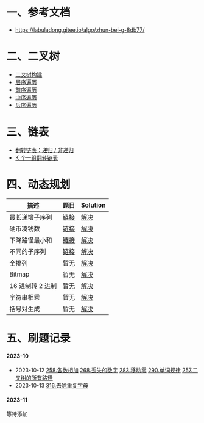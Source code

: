 # 一、参考文档

- https://labuladong.gitee.io/algo/zhun-bei-g-8db77/

# 二、二叉树

- <a href="/page/code.html?file=/code/algo/tree/build_tree.go&title=二叉树构建" target="_blank">二叉树构建</a>
- <a href="/page/code.html?file=/code/algo/tree/print_tree.go&title=二叉树层序遍历" target="_blank">层序遍历</a>
- <a href="/page/code.html?file=/code/algo/tree/pre_traverse.go&title=二叉树前序遍历" target="_blank">前序遍历</a>
- <a href="/page/code.html?file=/code/algo/tree/middle_traverse.go&title=二叉树中序遍历" target="_blank">中序遍历</a>
- <a href="/page/code.html?file=/code/algo/tree/back_traverse.go&title=二叉树后序遍历" target="_blank">后序遍历</a>

# 三、链表

- <a href="/page/code.html?file=/code/algo/linklist/reverse.go&title=翻转链表：递归/非递归" target="_blank">翻转链表：递归 / 非递归</a>
- <a href="/page/code.html?file=/code/algo/linklist/reverse_k.go&title=K个一组翻转链表" target="_blank">K 个一组翻转链表</a>

# 四、动态规划

| 描述             | 题目                                                                                         | Solution                                                                                                                   |
| ---------------- | -------------------------------------------------------------------------------------------- | -------------------------------------------------------------------------------------------------------------------------- |
| 最长递增子序列   | [链接](https://labuladong.gitee.io/algo/di-er-zhan-a01c6/dong-tai-g-a223e/dong-tai-g-6ea57/) | <a href="/page/code.html?file=/code/algo/dynamic/sub_sequence_len.go&title=最长递增子序列" target="_blank">解决</a> |
| 硬币凑钱数       | [链接](https://leetcode.cn/problems/coin-change/submissions/)                                | <a href="/page/code.html?file=/code/algo/dynamic/coin_change.go&title=硬币凑钱数" target="_blank">解决</a>          |
| 下降路径最小和   | [链接](https://leetcode.cn/problems/minimum-falling-path-sum/submissions/)                   | <a href="/page/code.html?file=/code/algo/dynamic/falling_path_sum.go&title=下降路径最小和" target="_blank">解决</a> |
| 不同的子序列     | [链接](https://leetcode.cn/problems/distinct-subsequences/)                                  | <a href="/page/code.html?file=/code/algo/dynamic/num_distinct.go&title=不同的子序列" target="_blank">解决</a>       |
| 全排列           | 暂无                                                                                         | <a href="/page/code.html?file=/code/algo/dynamic/full_order.go&title=全排列" target="_blank">解决</a>               |
| Bitmap           | 暂无                                                                                         | <a href="/page/code.html?file=/code/algo/crack/bitmap.go&title=Bitmap实现" target="_blank">解决</a>                 |
| 16 进制转 2 进制 | 暂无                                                                                         | <a href="/page/code.html?file=/code/algo/crack/16to2.go&title=16进制转2进制" target="_blank">解决</a>               |
| 字符串相乘       | 暂无                                                                                         | <a href="/page/code.html?file=/code/algo/crack/str_multiply.go&title=字符串相乘" target="_blank">解决</a>           |
| 括号对生成       | 暂无                                                                                         | <a href="/page/code.html?file=/code/algo/crack/gen_parenthesis.go&title=括号对生成" target="_blank">解决</a>        |

# 五、刷题记录

<!-- tabs:start -->

#### **2023-10**

- 2023-10-12
[258.各数相加](https://leetcode.cn/problems/add-digits/)
[268.丢失的数字](https://leetcode.cn/problems/missing-number/)
[283.移动零](https://leetcode.cn/problems/move-zeroes/)
[290.单词规律](https://leetcode.cn/problems/word-pattern/)
[257.二叉树的所有路径](https://leetcode.cn/problems/binary-tree-paths/)
- 2023-10-13
[316.去除重复字母](https://leetcode.cn/problems/remove-duplicate-letters/submissions/473943004/)

#### **2023-11**

等待添加

<!-- tabs:end -->